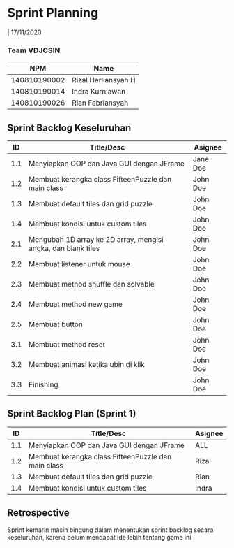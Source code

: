 # Sprint Planning

| 17/11/2020

### Team VDJCSIN

| NPM          | Name                |
| ------------ | ------------------- |
| 140810190002 | Rizal Herliansyah H |
| 140810190014 | Indra Kurniawan     |
| 140810190026 | Rian Febriansyah    |

## Sprint Backlog Keseluruhan

| ID  | Title/Desc                                                    | Asignee  |
| --- | ------------------------------------------------------------- | -------- |
| 1.1 | Menyiapkan OOP dan Java GUI dengan JFrame                     | Jane Doe |
| 1.2 | Membuat kerangka class FifteenPuzzle dan main class           | John Doe |
| 1.3 | Membuat default tiles dan grid puzzle                         | John Doe |
| 1.4 | Membuat kondisi untuk custom tiles                            | John Doe |
| 2.1 | Mengubah 1D array ke 2D array, mengisi angka, dan blank tiles | John Doe |
| 2.2 | Membuat listener untuk mouse                                  | John Doe |
| 2.3 | Membuat method shuffle dan solvable                           | John Doe |
| 2.4 | Membuat method new game                                       | John Doe |
| 2.5 | Membuat button                                                | John Doe |
| 3.1 | Membuat method reset                                          | John Doe |
| 3.2 | Membuat animasi ketika ubin di klik                           | John Doe |
| 3.3 | Finishing                                                     | John Doe |

## Sprint Backlog Plan (Sprint 1)

| ID  | Title/Desc                                                    | Asignee  |
| --- | ------------------------------------------------------------- | -------- |
| 1.1 | Menyiapkan OOP dan Java GUI dengan JFrame                     | ALL      |
| 1.2 | Membuat kerangka class FifteenPuzzle dan main class           | Rizal    |
| 1.3 | Membuat default tiles dan grid puzzle                         | Rian     |
| 1.4 | Membuat kondisi untuk custom tiles                            | Indra    |

## Retrospective

Sprint kemarin masih bingung dalam menentukan sprint backlog secara keseluruhan, karena belum mendapat ide lebih tentang game ini
